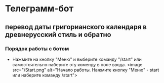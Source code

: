 # Телеграмм-бот
## перевод даты григорианского календаря в древнерусский стиль и обратно

### Порядок работы с ботом
* Нажмите на кнопку "Меню" и выберите команду "/start" или самостоятельно наберите эту коменду в поле ввода.
<image src="/Start.png" alt="Начало работы. Нажмите кнопку "Меню" - start или наберите команду /start">
